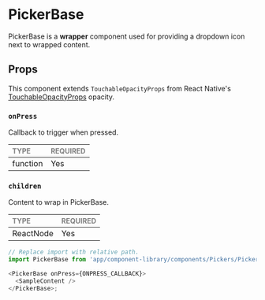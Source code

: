 # PickerBase

PickerBase is a **wrapper** component used for providing a dropdown icon next to wrapped content.

## Props

This component extends `TouchableOpacityProps` from React Native's [TouchableOpacityProps](https://reactnative.dev/docs/touchableOpacity) opacity.

### `onPress`

Callback to trigger when pressed.

| <span style="color:gray;font-size:14px">TYPE</span> | <span style="color:gray;font-size:14px">REQUIRED</span> |
| :-------------------------------------------------- | :------------------------------------------------------ |
| function                                            | Yes                                                     |

### `children`

Content to wrap in PickerBase.

| <span style="color:gray;font-size:14px">TYPE</span> | <span style="color:gray;font-size:14px">REQUIRED</span> |
| :-------------------------------------------------- | :------------------------------------------------------ |
| ReactNode                                           | Yes                                                     |

```javascript
// Replace import with relative path.
import PickerBase from 'app/component-library/components/Pickers/PickerBase';

<PickerBase onPress={ONPRESS_CALLBACK}>
  <SampleContent />
</PickerBase>;
```
